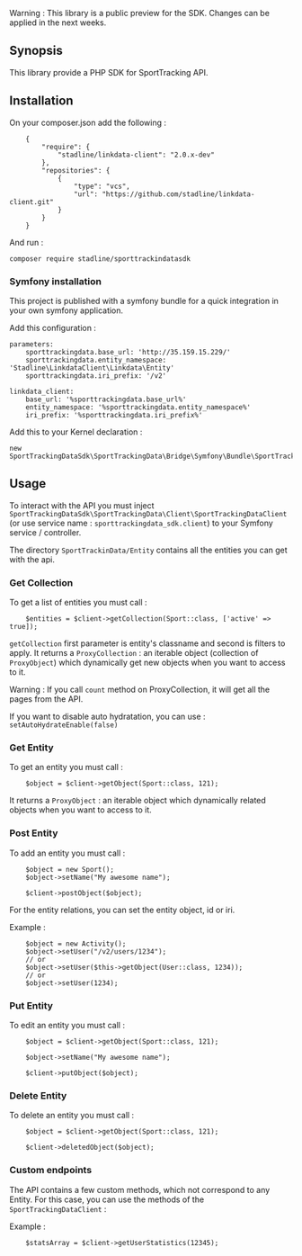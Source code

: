 Warning : This library is a public preview for the SDK. Changes can be applied in the next weeks. 

## Synopsis

This library provide a PHP SDK for SportTracking API.  

## Installation

On your composer.json add the following : 
```
    {
        "require": {
            "stadline/linkdata-client": "2.0.x-dev"
        },
        "repositories": {
            {
                "type": "vcs",
                "url": "https://github.com/stadline/linkdata-client.git"
            }
        }
    }
```

And run : 
```
composer require stadline/sporttrackindatasdk
```

### Symfony installation 

This project is published with a symfony bundle for a quick integration in your own symfony application.

Add this configuration : 
```
parameters: 
    sporttrackingdata.base_url: 'http://35.159.15.229/'
    sporttrackingdata.entity_namespace: 'Stadline\LinkdataClient\Linkdata\Entity'
    sporttrackingdata.iri_prefix: '/v2'

linkdata_client:
    base_url: '%sporttrackingdata.base_url%'
    entity_namespace: '%sporttrackingdata.entity_namespace%'
    iri_prefix: '%sporttrackingdata.iri_prefix%'
```

Add this to your Kernel declaration : 
```
new SportTrackingDataSdk\SportTrackingData\Bridge\Symfony\Bundle\SportTrackingDataSdkBundle()
```


## Usage

To interact with the API you must inject `SportTrackingDataSdk\SportTrackingData\Client\SportTrackingDataClient` (or use service name : `sporttrackingdata_sdk.client`) to your Symfony service / controller.

The directory `SportTrackinData/Entity` contains all the entities you can get with the api.

### Get Collection 

To get a list of entities you must call :

```
    $entities = $client->getCollection(Sport::class, ['active' => true]);
```

`getCollection` first parameter is entity's classname and second is filters to apply.
It returns a `ProxyCollection` : an iterable object (collection of `ProxyObject`) which dynamically get new objects when you want to access to it.

Warning : If you call `count` method on ProxyCollection, it will get all the pages from the API.

If you want to disable auto hydratation, you can use : `setAutoHydrateEnable(false)`

### Get Entity

To get an entity you must call :

```
    $object = $client->getObject(Sport::class, 121);
```

It returns a `ProxyObject` : an iterable object which dynamically related objects when you want to access to it.

### Post Entity

To add an entity you must call :

```
    $object = new Sport();
    $object->setName("My awesome name");
    
    $client->postObject($object);
```

For the entity relations, you can set the entity object, id or iri. 

Example : 
```
    $object = new Activity();
    $object->setUser("/v2/users/1234");
    // or 
    $object->setUser($this->getObject(User::class, 1234));
    // or 
    $object->setUser(1234);
```

### Put Entity

To edit an entity you must call :

```
    $object = $client->getObject(Sport::class, 121);
    
    $object->setName("My awesome name");
    
    $client->putObject($object);
```

### Delete Entity

To delete an entity you must call :

```
    $object = $client->getObject(Sport::class, 121);
    
    $client->deletedObject($object);
```

### Custom endpoints

The API contains a few custom methods, which not correspond to any Entity. For this case, you can use the methods of the `SportTrackingDataClient` :

Example : 

```
    $statsArray = $client->getUserStatistics(12345); 
```
